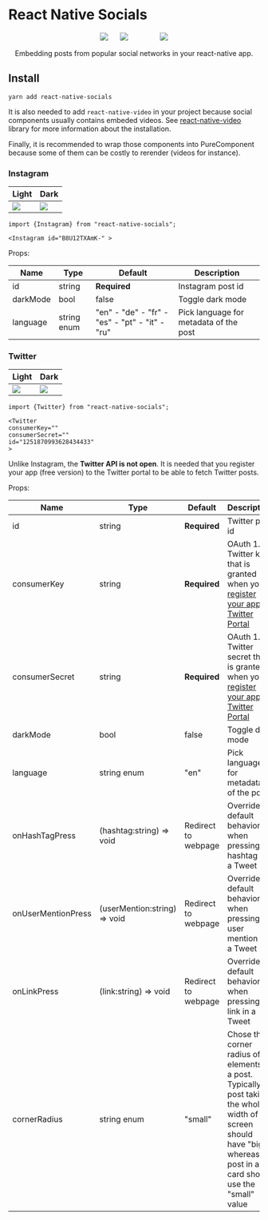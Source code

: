 # React Native Socials

<p align="center">
<image src="https://github.com/PierreCapo/react-native-socials/raw/master/images/logo_twitter.png" style="margin-right:20px;" />
<image src="https://github.com/PierreCapo/react-native-socials/raw/master/images/logo_instagram.png" style="margin-right:30px;"/>
<image src="https://github.com/PierreCapo/react-native-socials/raw/master/images/logo_rn.png" style="margin-left:30px;"/>
</p>
<p/>
<p align="center">Embedding posts from popular social networks in your react-native app.</p>

## Install

```
yarn add react-native-socials
```

It is also needed to add `react-native-video` in your project because social components usually contains embeded videos. See [react-native-video](https://github.com/react-native-community/react-native-video) library for more information about the installation.

Finally, it is recommended to wrap those components into PureComponent because some of them can be costly to rerender (videos for instance).

### Instagram

| Light                                                                                                         | Dark                                                                                                               |
| ------------------------------------------------------------------------------------------------------------- | ------------------------------------------------------------------------------------------------------------------ |
| <image src="https://github.com/PierreCapo/react-native-socials/raw/master/images/screenshot_instagram.png" /> | <image src="https://github.com/PierreCapo/react-native-socials/raw/master/images/screenshot_instagram_dark.png" /> |

```JSX
import {Instagram} from "react-native-socials";

<Instagram id="B8U12TXAmK-" >
```

Props:

| Name     | Type        | Default                                       | Description                            |
| -------- | ----------- | --------------------------------------------- | -------------------------------------- |
| id       | string      | **Required**                                  | Instagram post id                      |
| darkMode | bool        | false                                         | Toggle dark mode                       |
| language | string enum | "en" - "de" - "fr" - "es" - "pt" - "it" -"ru" | Pick language for metadata of the post |

### Twitter

| Light                                                                                                       | Dark                                                                                                             |
| ----------------------------------------------------------------------------------------------------------- | ---------------------------------------------------------------------------------------------------------------- |
| <image src="https://github.com/PierreCapo/react-native-socials/raw/master/images/screenshot_twitter.jpg" /> | <image src="https://github.com/PierreCapo/react-native-socials/raw/master/images/screenshot_twitter_dark.jpg" /> |

```JSX
import {Twitter} from "react-native-socials";

<Twitter
consumerKey=""
consumerSecret=""
id="1251870993628434433"
>
```

Unlike Instagram, the **Twitter API is not open**. It is needed that you register your app (free version) to the Twitter portal to be able to fetch Twitter posts.

Props:

| Name               | Type                         | Default             | Description                                                                                                                                                                     |
| ------------------ | ---------------------------- | ------------------- | ------------------------------------------------------------------------------------------------------------------------------------------------------------------------------- |
| id                 | string                       | **Required**        | Twitter post id                                                                                                                                                                 |
| consumerKey        | string                       | **Required**        | OAuth 1.0 Twitter key that is granted when you [register your app on Twitter Portal](https://developer.twitter.com/en/docs/basics/authentication/oauth-1-0a)                    |
| consumerSecret     | string                       | **Required**        | OAuth 1.0 Twitter secret that is granted when you [register your app on Twitter Portal](https://developer.twitter.com/en/docs/basics/authentication/oauth-1-0a)                 |
| darkMode           | bool                         | false               | Toggle dark mode                                                                                                                                                                |
| language           | string enum                  | "en"                | Pick language for metadata of the post                                                                                                                                          |
| onHashTagPress     | (hashtag:string) => void     | Redirect to webpage | Overrides default behavior when pressing an hashtag in a Tweet                                                                                                                  |
| onUserMentionPress | (userMention:string) => void | Redirect to webpage | Overrides default behavior when pressing a user mention in a Tweet                                                                                                              |
| onLinkPress        | (link:string) => void        | Redirect to webpage | Overrides default behavior when pressing a link in a Tweet                                                                                                                      |
| cornerRadius       | string enum                  | "small"             | Chose the corner radius of UI elements in a post. Typically a post taking the whole width of the screen should have "big" whereas a post in a card should use the "small" value |
